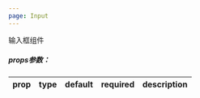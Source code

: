 ```yaml
---
page: Input
---
```



输入框组件

##### props参数：

prop | type | default | required | description
---- | :----: | :-------: | :--------: | -----------



